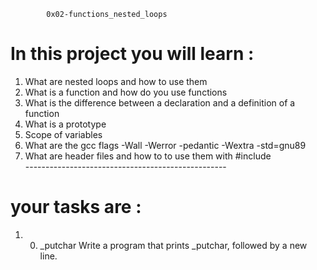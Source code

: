 			
			0x02-functions_nested_loops

# In this project you will learn :

1) What are nested loops and how to use them
2) What is a function and how do you use functions
3) What is the difference between a declaration and a definition of a function
4) What is a prototype
5) Scope of variables
6) What are the gcc flags -Wall -Werror -pedantic -Wextra -std=gnu89
7) What are header files and how to to use them with #include	
		--------------------------------------------------
# your tasks are :

1) 0. _putchar
	Write a program that prints _putchar, followed by a new line.

